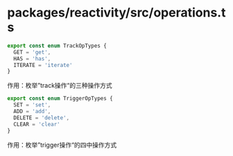 # packages/reactivity/src/operations.ts

```js
export const enum TrackOpTypes {
  GET = 'get',
  HAS = 'has',
  ITERATE = 'iterate'
}
```
作用：枚举”track操作“的三种操作方式
```js
export const enum TriggerOpTypes {
  SET = 'set',
  ADD = 'add',
  DELETE = 'delete',
  CLEAR = 'clear'
}
```
作用：枚举”trigger操作“的四中操作方式